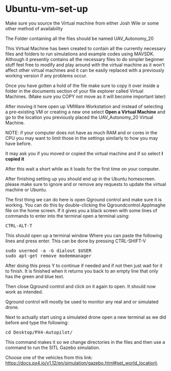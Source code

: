 # Ubuntu-vm-set-up

Make sure you source the Virtual machine from either Josh Wile or some other method of availability

The Folder containing all the files should be named UAV_Autonomy_20

This Virtual Machine has been created to contain all the currently necessary files and folders to run simulations and example codes using MAVSDK. Although it presently contains all the necessary files to do simpler beginner stuff feel free to modify and play around with the virtual machine as it won't affect other virtual machines and it can be easily replaced with a previously working version if any problems occur.

Once you have gotten a hold of the file make sure to copy it over inside a folder in the documents section of your file explorer called Virtual Machines. (Make sure you COPY not move as it will become important later)

After moving it here open up VMWare Workstation and instead of selecting a pre-existing VM or creating a new one select <b>Open a Virtual Machine</b> and go to the location you previously placed the UAV_Autonomy_20 Virtual Machine.

NOTE: if your computer does not have as much RAM and or cores in the CPU you may want to limit those in the settings similarly to how you may have before.

It may ask you if you moved or copied the virtual machine and if so select <b>I copied it</b>

After this wait a short while as it loads for the first time on your computer.

After finishing setting up you should end up in the Ubuntu homescreen. please make sure to ignore and or remove any requests to update the virtual machine or Ubuntu.

The first thing we can do here is open Qground control and make sure it is working. You can do this by double-clicking the Qgroundcontrol.AppImaghe file on the home screen. If it gives you a black screen with some lines of commands to enter into the terminal open a terminal using:

<pre>CTRL-ALT-T</pre>

This should open up a terminal window Where you can paste the following lines and press enter. This can be done by pressing CTRL-SHIFT-V
<pre>sudo usermod -a -G dialout $USER
sudo apt-get remove modemmanager</pre>

After doing this press Y to continue if needed and if not then just wait for it to finish. It is finished when it returns you back to an empty line that only has the green and blue text.

Then close Qground control and click on it again to open. It should now work as intended.

Qground control will mostly be used to monitor any real and or simulated drone.

Next to actually start using a simulated drone open a new terminal as we did before and type the following:
<pre>cd Desktop/PX4-Autopilot/</pre>

This command makes it so we change directories in the files and then use a command to run the SITL Gazebo simulation.

Choose one of the vehicles from this link: https://docs.px4.io/v1.12/en/simulation/gazebo.html#set_world_location\















